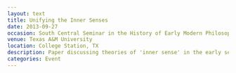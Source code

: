 ```yaml
---
layout: text
title: Unifying the Inner Senses
date: 2013-09-27
occasion: South Central Seminar in the History of Early Modern Philosophy
venue: Texas A&M University
location: College Station, TX
description: Paper discussing theories of 'inner sense' in the early seventeenth century.
categories: Event
---
```




